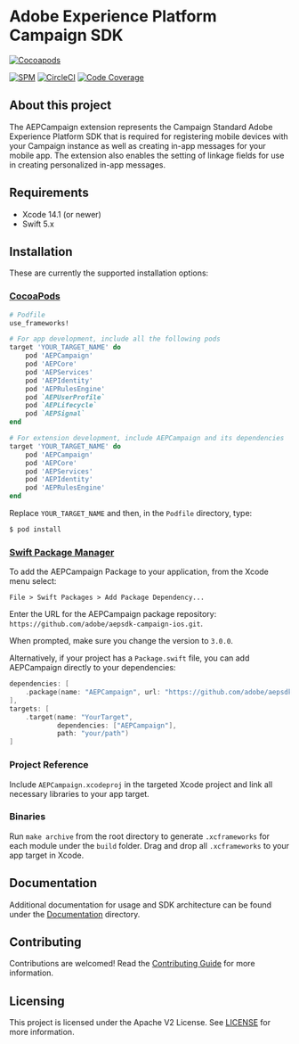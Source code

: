 # Adobe Experience Platform Campaign SDK

[![Cocoapods](https://img.shields.io/github/v/release/adobe/aepsdk-campaign-ios?style=flat&label=AEPCampaign)](https://cocoapods.org/pods/AEPCampaign)

[![SPM](https://img.shields.io/badge/SPM-Supported-orange.svg?logo=apple&logoColor=white)](https://swift.org/package-manager/)
[![CircleCI](https://img.shields.io/circleci/project/github/adobe/aepsdk-campaign-ios/main.svg?logo=circleci)](https://circleci.com/gh/adobe/workflows/aepsdk-campaign-ios)
[![Code Coverage](https://img.shields.io/codecov/c/github/adobe/aepsdk-campaign-ios/main.svg?logo=codecov)](https://codecov.io/gh/adobe/aepsdk-campaign-ios/branch/main)

## About this project

The AEPCampaign extension represents the Campaign Standard Adobe Experience Platform SDK that is required for registering mobile devices with your Campaign instance as well as creating in-app messages for your mobile app. The extension also enables the setting of linkage fields for use in creating personalized in-app messages.

## Requirements
- Xcode 14.1 (or newer)
- Swift 5.x

## Installation
These are currently the supported installation options:

### [CocoaPods](https://guides.cocoapods.org/using/using-cocoapods.html)
```ruby
# Podfile
use_frameworks!

# For app development, include all the following pods
target 'YOUR_TARGET_NAME' do
    pod 'AEPCampaign'
    pod 'AEPCore'
    pod 'AEPServices'
    pod 'AEPIdentity'
    pod 'AEPRulesEngine'
    pod `AEPUserProfile`
    pod `AEPLifecycle`
    pod `AEPSignal`
end

# For extension development, include AEPCampaign and its dependencies
target 'YOUR_TARGET_NAME' do
    pod 'AEPCampaign'
    pod 'AEPCore'
    pod 'AEPServices'
    pod 'AEPIdentity'
    pod 'AEPRulesEngine'
end
```

Replace `YOUR_TARGET_NAME` and then, in the `Podfile` directory, type:

```bash
$ pod install
```

### [Swift Package Manager](https://github.com/apple/swift-package-manager)

To add the AEPCampaign Package to your application, from the Xcode menu select:

`File > Swift Packages > Add Package Dependency...`

Enter the URL for the AEPCampaign package repository: `https://github.com/adobe/aepsdk-campaign-ios.git`.

When prompted, make sure you change the version to `3.0.0`.

Alternatively, if your project has a `Package.swift` file, you can add AEPCampaign directly to your dependencies:

```swift
dependencies: [
    .package(name: "AEPCampaign", url: "https://github.com/adobe/aepsdk-campaign-ios.git", .upToNextMajor(from: "4.0.0"))
],
targets: [
    .target(name: "YourTarget",
            dependencies: ["AEPCampaign"],
            path: "your/path")
]
```

### Project Reference

Include `AEPCampaign.xcodeproj` in the targeted Xcode project and link all necessary libraries to your app target.

### Binaries

Run `make archive` from the root directory to generate `.xcframeworks` for each module under the `build` folder. Drag and drop all `.xcframeworks` to your app target in Xcode.

## Documentation

Additional documentation for usage and SDK architecture can be found under the [Documentation](Documentation/README.md) directory.

## Contributing

Contributions are welcomed! Read the [Contributing Guide](./.github/CONTRIBUTING.md) for more information.

## Licensing

This project is licensed under the Apache V2 License. See [LICENSE](LICENSE) for more information.
